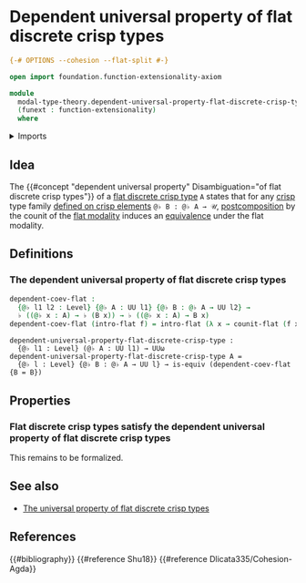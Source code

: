 # Dependent universal property of flat discrete crisp types

```agda
{-# OPTIONS --cohesion --flat-split #-}

open import foundation.function-extensionality-axiom

module
  modal-type-theory.dependent-universal-property-flat-discrete-crisp-types
  (funext : function-extensionality)
  where
```

<details><summary>Imports</summary>

```agda
open import foundation.equivalences funext
open import foundation.universe-levels

open import modal-type-theory.flat-modality funext
```

</details>

## Idea

The
{{#concept "dependent universal property" Disambiguation="of flat discrete crisp types"}}
of a [flat discrete crisp type](modal-type-theory.flat-discrete-crisp-types.md)
`A` states that for any [crisp](modal-type-theory.crisp-types.md) type family
[defined on crisp elements](modal-type-theory.crisp-function-types.md)
`@♭ B : @♭ A → 𝒰`,
[postcomposition](foundation-core.postcomposition-functions.md) by the counit of
the [flat modality](modal-type-theory.flat-modality.md) induces an
[equivalence](foundation-core.equivalences.md) under the flat modality.

## Definitions

### The dependent universal property of flat discrete crisp types

```agda
dependent-coev-flat :
  {@♭ l1 l2 : Level} {@♭ A : UU l1} {@♭ B : @♭ A → UU l2} →
  ♭ ((@♭ x : A) → ♭ (B x)) → ♭ ((@♭ x : A) → B x)
dependent-coev-flat (intro-flat f) = intro-flat (λ x → counit-flat (f x))
```

```text
dependent-universal-property-flat-discrete-crisp-type :
  {@♭ l1 : Level} (@♭ A : UU l1) → UUω
dependent-universal-property-flat-discrete-crisp-type A =
  {@♭ l : Level} {@♭ B : @♭ A → UU l} → is-equiv (dependent-coev-flat {B = B})
```

## Properties

### Flat discrete crisp types satisfy the dependent universal property of flat discrete crisp types

This remains to be formalized.

## See also

- [The universal property of flat discrete crisp types](modal-type-theory.universal-property-flat-discrete-crisp-types.md)

## References

{{#bibliography}} {{#reference Shu18}} {{#reference Dlicata335/Cohesion-Agda}}
